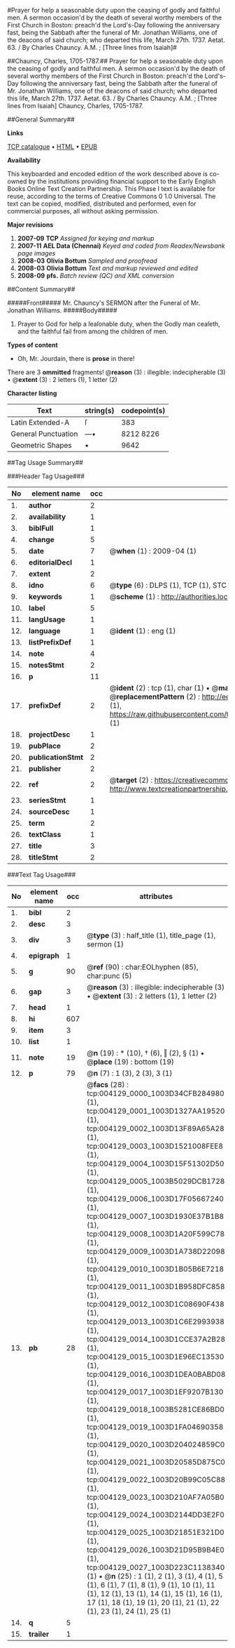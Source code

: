 #Prayer for help a seasonable duty upon the ceasing of godly and faithful men. A sermon occasion'd by the death of several worthy members of the First Church in Boston: preach'd the Lord's-Day following the anniversary fast, being the Sabbath after the funeral of Mr. Jonathan Williams, one of the deacons of said church; who departed this life, March 27th. 1737. Aetat. 63. / By Charles Chauncy. A.M. ; [Three lines from Isaiah]#

##Chauncy, Charles, 1705-1787.##
Prayer for help a seasonable duty upon the ceasing of godly and faithful men. A sermon occasion'd by the death of several worthy members of the First Church in Boston: preach'd the Lord's-Day following the anniversary fast, being the Sabbath after the funeral of Mr. Jonathan Williams, one of the deacons of said church; who departed this life, March 27th. 1737. Aetat. 63. / By Charles Chauncy. A.M. ; [Three lines from Isaiah]
Chauncy, Charles, 1705-1787.

##General Summary##

**Links**

[TCP catalogue](http://www.ota.ox.ac.uk/tcp/)  • 
[HTML](http://tei.it.ox.ac.uk/tcp/Texts-HTML/free/N03/N03383.html)  • 
[EPUB](http://tei.it.ox.ac.uk/tcp/Texts-EPUB/free/N03/N03383.epub)

**Availability**

This keyboarded and encoded edition of the
	       work described above is co-owned by the institutions
	       providing financial support to the Early English Books
	       Online Text Creation Partnership. This Phase I text is
	       available for reuse, according to the terms of Creative
	       Commons 0 1.0 Universal. The text can be copied,
	       modified, distributed and performed, even for
	       commercial purposes, all without asking permission.

**Major revisions**

1. __2007-09__ __TCP__ *Assigned for keying and markup*
1. __2007-11__ __AEL Data (Chennai)__ *Keyed and coded from Readex/Newsbank page images*
1. __2008-03__ __Olivia Bottum__ *Sampled and proofread*
1. __2008-03__ __Olivia Bottum__ *Text and markup reviewed and edited*
1. __2008-09__ __pfs.__ *Batch review (QC) and XML conversion*

##Content Summary##

#####Front#####
Mr. Chauncy's SERMON after the Funeral of Mr. Jonathan Williams.
#####Body#####

1. Prayer to God for help a ſeaſonable duty, when the Godly man ceaſeth, and the faithful fail from among the children of men.

**Types of content**

  * Oh, Mr. Jourdain, there is **prose** in there!

There are 3 **ommitted** fragments! 
 @__reason__ (3) : illegible: indecipherable (3)  •  @__extent__ (3) : 2 letters (1), 1 letter (2)

**Character listing**


|Text|string(s)|codepoint(s)|
|---|---|---|
|Latin Extended-A|ſ|383|
|General Punctuation|—•|8212 8226|
|Geometric Shapes|▪|9642|

##Tag Usage Summary##

###Header Tag Usage###

|No|element name|occ|attributes|
|---|---|---|---|
|1.|__author__|2||
|2.|__availability__|1||
|3.|__biblFull__|1||
|4.|__change__|5||
|5.|__date__|7| @__when__ (1) : 2009-04 (1)|
|6.|__editorialDecl__|1||
|7.|__extent__|2||
|8.|__idno__|6| @__type__ (6) : DLPS (1), TCP (1), STC (1), NOTIS (1), IMAGE-SET (1), EVANS-CITATION (1)|
|9.|__keywords__|1| @__scheme__ (1) : http://authorities.loc.gov/ (1)|
|10.|__label__|5||
|11.|__langUsage__|1||
|12.|__language__|1| @__ident__ (1) : eng (1)|
|13.|__listPrefixDef__|1||
|14.|__note__|4||
|15.|__notesStmt__|2||
|16.|__p__|11||
|17.|__prefixDef__|2| @__ident__ (2) : tcp (1), char (1)  •  @__matchPattern__ (2) : ([0-9\-]+):([0-9IVX]+) (1), (.+) (1)  •  @__replacementPattern__ (2) : http://eebo.chadwyck.com/downloadtiff?vid=$1&page=$2 (1), https://raw.githubusercontent.com/textcreationpartnership/Texts/master/tcpchars.xml#$1 (1)|
|18.|__projectDesc__|1||
|19.|__pubPlace__|2||
|20.|__publicationStmt__|2||
|21.|__publisher__|2||
|22.|__ref__|2| @__target__ (2) : https://creativecommons.org/publicdomain/zero/1.0/ (1), http://www.textcreationpartnership.org/docs/. (1)|
|23.|__seriesStmt__|1||
|24.|__sourceDesc__|1||
|25.|__term__|2||
|26.|__textClass__|1||
|27.|__title__|3||
|28.|__titleStmt__|2||


###Text Tag Usage###

|No|element name|occ|attributes|
|---|---|---|---|
|1.|__bibl__|2||
|2.|__desc__|3||
|3.|__div__|3| @__type__ (3) : half_title (1), title_page (1), sermon (1)|
|4.|__epigraph__|1||
|5.|__g__|90| @__ref__ (90) : char:EOLhyphen (85), char:punc (5)|
|6.|__gap__|3| @__reason__ (3) : illegible: indecipherable (3)  •  @__extent__ (3) : 2 letters (1), 1 letter (2)|
|7.|__head__|1||
|8.|__hi__|607||
|9.|__item__|3||
|10.|__list__|1||
|11.|__note__|19| @__n__ (19) : * (10), † (6), ‖ (2), § (1)  •  @__place__ (19) : bottom (19)|
|12.|__p__|79| @__n__ (7) : 1 (3), 2 (3), 3 (1)|
|13.|__pb__|28| @__facs__ (28) : tcp:004129_0000_1003D34CFB284980 (1), tcp:004129_0001_1003D1327AA19520 (1), tcp:004129_0002_1003D13F89A65A28 (1), tcp:004129_0003_1003D1521008FEE8 (1), tcp:004129_0004_1003D15F51302D50 (1), tcp:004129_0005_1003B5029DCB1728 (1), tcp:004129_0006_1003D17F05667240 (1), tcp:004129_0007_1003D1930E37B1B8 (1), tcp:004129_0008_1003D1A20F599C78 (1), tcp:004129_0009_1003D1A738D22098 (1), tcp:004129_0010_1003D1B05B6E7218 (1), tcp:004129_0011_1003D1B958DFC858 (1), tcp:004129_0012_1003D1C08690F438 (1), tcp:004129_0013_1003D1C6E2993938 (1), tcp:004129_0014_1003D1CCE37A2B28 (1), tcp:004129_0015_1003D1E96EC13530 (1), tcp:004129_0016_1003D1DEA0BABD08 (1), tcp:004129_0017_1003D1EF9207B130 (1), tcp:004129_0018_1003B5281CE86BD0 (1), tcp:004129_0019_1003D1FA04690358 (1), tcp:004129_0020_1003D204024859C0 (1), tcp:004129_0021_1003D20585D875C0 (1), tcp:004129_0022_1003D20B99C05C88 (1), tcp:004129_0023_1003D210AF7A05B0 (1), tcp:004129_0024_1003D2144DD3E2F0 (1), tcp:004129_0025_1003D21851E321D0 (1), tcp:004129_0026_1003D21D95B9B4E0 (1), tcp:004129_0027_1003D223C1138340 (1)  •  @__n__ (25) : 1 (1), 2 (1), 3 (1), 4 (1), 5 (1), 6 (1), 7 (1), 8 (1), 9 (1), 10 (1), 11 (1), 12 (1), 13 (1), 14 (1), 15 (1), 16 (1), 17 (1), 18 (1), 19 (1), 20 (1), 21 (1), 22 (1), 23 (1), 24 (1), 25 (1)|
|14.|__q__|5||
|15.|__trailer__|1||
